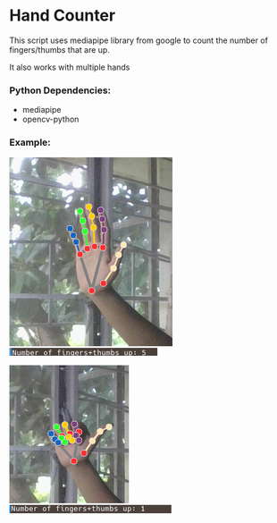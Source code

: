 # Hand Counter

This script uses mediapipe library from google to count the number of fingers/thumbs that are up.

It also works with multiple hands

### Python Dependencies:

- mediapipe
- opencv-python

### Example:

![Example1](./Examples/hand1.png)
![Example1](./Examples/num1.png)

![Example2](./Examples/hand2.png)
![Example2](./Examples/num2.png)
